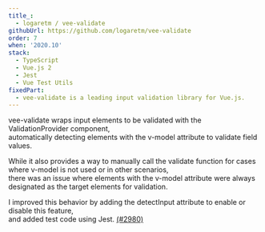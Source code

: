 ```yaml
---
title_:
  - logaretm / vee-validate
githubUrl: https://github.com/logaretm/vee-validate
order: 7
when: '2020.10'
stack:
  - TypeScript
  - Vue.js 2
  - Jest
  - Vue Test Utils
fixedPart:
  - vee-validate is a leading input validation library for Vue.js.
---
```


vee-validate wraps input elements to be validated with the ValidationProvider component,<br>
automatically detecting elements with the v-model attribute to validate field values.

While it also provides a way to manually call the validate function for cases where v-model is not used or in other scenarios,<br>
there was an issue where elements with the v-model attribute were always designated as the target elements for validation.

I improved this behavior by adding the detectInput attribute to enable or disable this feature,<br>
and added test code using Jest. [(#2980)](https://github.com/logaretm/vee-validate/pull/2980)
